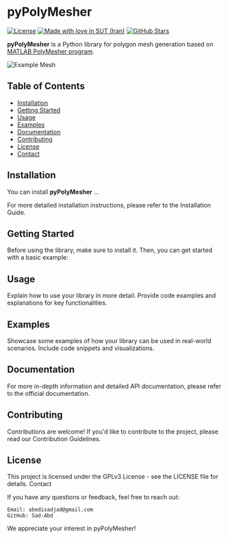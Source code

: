 # pyPolyMesher

[![License](https://img.shields.io/github/license/Sad-Abd/pyPolyMesher.svg?style=for-the-badge)](https://github.com/Sad-Abd/pyPolyMesher/blob/main/LICENSE)
[![Made with love in SUT (Iran)](https://img.shields.io/badge/Made%20with%20%E2%9D%A4%EF%B8%8F%20in-SUT%20(Iran)-0c674a?style=for-the-badge)](https://sut.ac.ir)
[![GitHub Stars](https://img.shields.io/github/stars/Sad-Abd/pyPolyMesher.svg?style=for-the-badge)](https://github.com/Sad-Abd/pyPolyMesher/stargazers)

**pyPolyMesher** is a Python library for polygon mesh generation based on [MATLAB PolyMesher program](http://paulino.princeton.edu/software.html).

![Example Mesh](docs/images/mesh_example.png)

## Table of Contents

- [Installation](#installation)
- [Getting Started](#getting-started)
- [Usage](#usage)
- [Examples](#examples)
- [Documentation](#documentation)
- [Contributing](#contributing)
- [License](#license)
- [Contact](#contact)

## Installation

You can install **pyPolyMesher** ...

For more detailed installation instructions, please refer to the Installation Guide.

## Getting Started

Before using the library, make sure to install it. Then, you can get started with a basic example:

## Usage

Explain how to use your library in more detail. Provide code examples and explanations for key functionalities.

## Examples

Showcase some examples of how your library can be used in real-world scenarios. Include code snippets and visualizations.

## Documentation

For more in-depth information and detailed API documentation, please refer to the official documentation.

## Contributing

Contributions are welcome! If you'd like to contribute to the project, please read our Contribution Guidelines.

## License

This project is licensed under the GPLv3 License - see the LICENSE file for details.
Contact

If you have any questions or feedback, feel free to reach out:

    Email: abedisadjad@gmail.com
    GitHub: Sad-Abd
    

We appreciate your interest in pyPolyMesher!
